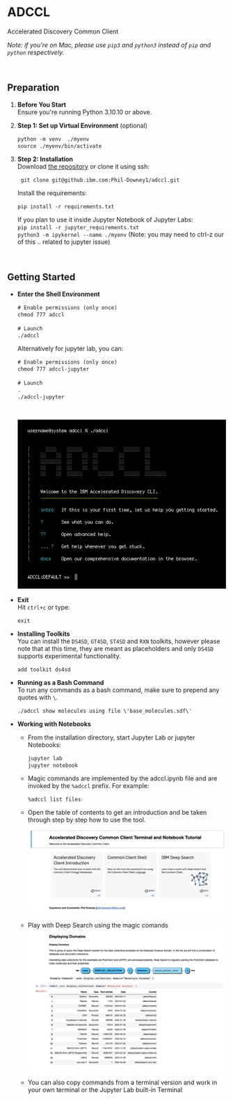 # ADCCL

Accelerated Discovery Common Client<br>

_Note: if you're on Mac, please use `pip3` and `python3` instead of `pip` and `python` respectively._

<br>

## Preparation

1.  **Before You Start**<br>
    Ensure you're running Python 3.10.10 or above.

1.  **Step 1: Set up Virtual Environment** (optional)<br>

        python -m venv  ./myenv
        source ./myenv/bin/activate

1.  **Step 2: Installation**<br>
    Download [the repository](https://github.ibm.com/Phil-Downey1/adccl) or clone it using ssh:

         git clone git@github.ibm.com:Phil-Downey1/adccl.git

    Install the requirements:

        pip install -r requirements.txt

    If you plan to use it inside Jupyter Notebook of Jupyter Labs:<br>
    `pip install -r jupyter_requirements.txt` <br>
     `python3 -m ipykernel --name ./myenv` (Note: you may need to ctrl-z our of this .. related to jupyter issue)<br>

<br>

## Getting Started

-   **Enter the Shell Environment**

        # Enable permissions (only once)
        chmod 777 adccl

        # Launch
        ./adccl

    Alternatively for jupyter lab, you can:

        # Enable permissions (only once)
        chmod 777 adccl-jupyter

        # Launch
        .
        ./adccl-jupyter

    <br>
      
    ![Landing](readme/screenshot-landing.png)

-   **Exit**<br>
    Hit `ctrl+c` or type:

        exit

-   **Installing Toolkits**<br>
    You can install the `DS4SD`, `GT4SD`, `ST4SD` and `RXN` toolkits, however please note that at this time, they are meant as placeholders and only `DS4SD` supports experimental functionality.

        add toolkit ds4sd

-   **Running as a Bash Command**<br>
    To run any commands as a bash command, make sure to prepend any quotes with `\`.

        ./adccl show molecules using file \'base_molecules.sdf\'

-   **Working with Notebooks**

    -   From the installation directory, start Jupyter Lab or jupyter Notebooks:

            jupyter lab
            jupyter notebook

    -   Magic commands are implemented by the adccl.ipynb file and are invoked by the `%adccl` prefix. For example:

            %adccl list files

    -   Open the table of contents to get an introduction and be taken through step by step how to use the tool.
        ![Notebook table of contents](readme/notebook-toc.png)

    -   Play with Deep Search using the magic comands
        ![Notebook DS4SD](readme/notebook-ds4sd.png)

    -   You can also copy commands from a terminal version and work in your own terminal or the Jupyter Lab built-in Terminal
